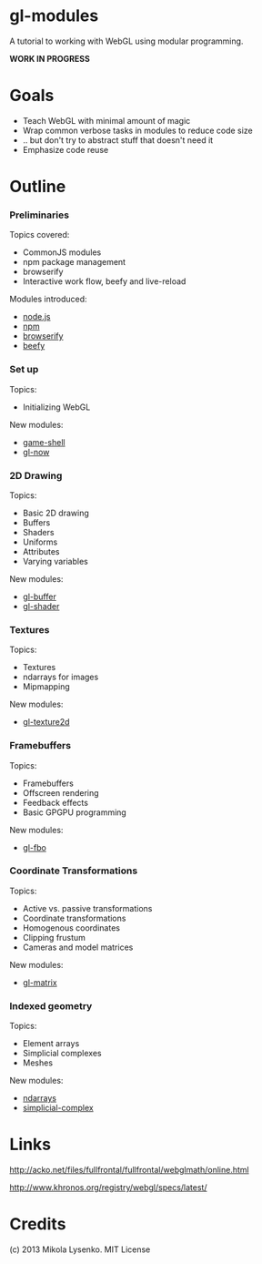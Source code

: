 gl-modules
==========
A tutorial to working with WebGL using modular programming.

**WORK IN PROGRESS**


# Goals

* Teach WebGL with minimal amount of magic
* Wrap common verbose tasks in modules to reduce code size
* .. but don't try to abstract stuff that doesn't need it
* Emphasize code reuse

# Outline

### Preliminaries

Topics covered:

* CommonJS modules
* npm package management
* browserify
* Interactive work flow, beefy and live-reload

Modules introduced:

* [node.js](http://nodejs.org/)
* [npm](https://npmjs.org/)
* [browserify](https://github.com/substack/node-browserify)
* [beefy](https://github.com/chrisdickinson/beefy)

### Set up

Topics:

* Initializing WebGL

New modules:

* [game-shell](https://github.com/mikolalysenko/game-shell)
* [gl-now](https://github.com/mikolalysenko/gl-now)

### 2D Drawing

Topics:

* Basic 2D drawing
* Buffers
* Shaders
* Uniforms
* Attributes
* Varying variables

New modules:

* [gl-buffer](https://github.com/mikolalysenko/gl-buffer)
* [gl-shader](https://github.com/mikolalysenko/gl-shader)

### Textures

Topics:

* Textures
* ndarrays for images
* Mipmapping

New modules:

* [gl-texture2d](https://github.com/mikolalysenko/gl-texture2d)

### Framebuffers

Topics:

* Framebuffers
* Offscreen rendering
* Feedback effects
* Basic GPGPU programming

New modules:

* [gl-fbo](https://github.com/mikolalysenko/gl-fbo)

### Coordinate Transformations

Topics:

* Active vs. passive transformations
* Coordinate transformations
* Homogenous coordinates
* Clipping frustum
* Cameras and model matrices

New modules:

* [gl-matrix](https://github.com/toji/gl-matrix)

### Indexed geometry

Topics:

* Element arrays
* Simplicial complexes
* Meshes

New modules:

* [ndarrays](https://github.com/mikolalysenko/ndarray)
* [simplicial-complex](https://github.com/mikolalysenko/simplicial-complex)


# Links

http://acko.net/files/fullfrontal/fullfrontal/webglmath/online.html

http://www.khronos.org/registry/webgl/specs/latest/

# Credits
(c) 2013 Mikola Lysenko. MIT License